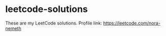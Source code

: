 # leetcode-solutions
These are my LeetCode solutions. Profile link: https://leetcode.com/nora-nemeth

